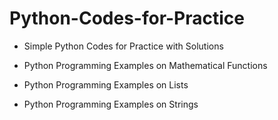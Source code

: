 # Python-Codes-for-Practice

- Simple Python Codes for Practice with Solutions
- Python Programming Examples on Mathematical Functions
- Python Programming Examples on Lists

- Python Programming Examples on Strings


